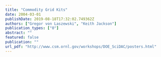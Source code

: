 ```yaml
---
title: "Commodity Grid Kits"
date: 2004-03-01
publishDate: 2019-08-18T17:32:02.749362Z
authors: ["Gregor von Laszewski", "Keith Jackson"]
publication_types: ["0"]
abstract: ""
featured: false
publication: ""
url_pdf: "http://www.csm.ornl.gov/workshops/DOE_SciDAC/posters.html"
---
```



